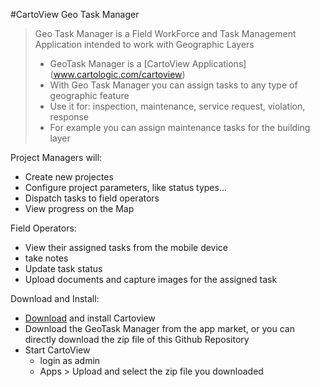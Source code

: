#CartoView Geo Task Manager 

>  Geo Task Manager is a Field WorkForce and Task Management Application intended to work with Geographic Layers
>*  GeoTask Manager is a [CartoView Applications] (www.cartologic.com/cartoview)
>*  With Geo Task Manager you can assign tasks to any type of geographic feature
>*   Use it for: inspection, maintenance, service request, violation, response
>*  For example you can assign maintenance tasks for the building layer

Project Managers will:
- Create new projectes
- Configure project parameters, like status types...
- Dispatch tasks to field operators
- View progress on the Map

Field Operators:
- View their assigned tasks from the mobile device
- take notes
- Update task status
- Upload documents and capture images for the assigned task

Download and Install:
- [Download](http://cartologic.com/cartoview/download/) and install Cartoview 
-  Download the GeoTask Manager from the app market, or you can directly download the zip file of this Github Repository
- Start CartoView
    * login as admin
    * Apps > Upload and select the zip file you downloaded
